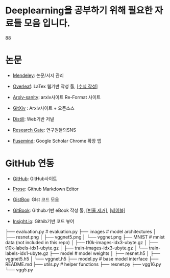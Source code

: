 # Deeplearning을 공부하기 위해 필요한 자료들 모음 입니다.

88
# 논문

- [Mendeley](https://www.mendeley.com/library/): 논문/서지 관리

- [Overleaf](https://www.overleaf.com/): LaTex 웹기반 작성 툴, [[수식 작성]](http://www.hostmath.com/)

- [Arxiv-sanity](http://www.arxiv-sanity.com/): arxiv사이트 Re-Format 사이트  

- [GitXiv](http://www.gitxiv.com/) : Arxiv사이트 + 오픈소스

- [Distill](http://distill.pub/): Web기반 저널

- [Research Gate](https://www.researchgate.net/home): 연구원들의SNS

- [Fusemind](http://fusemind.org): Google Scholar Chrome 확장 앱

# GitHub 연동

- [GitHub](https://github.com/adioshun): GitHub사이트

- [Prose](http://prose.io/#adioshun): Github Markdown Editor

- [GistBox](https://app.gistboxapp.com/library/my-gists): GIst 코드 모음

- [GitBook](https://www.gitbook.com/@adioshun): Github기반 eBook 작성 툴, [[빈줄 제거]](http://textmechanic.com/text-tools/basic-text-tools/addremove-line-breaks/), [[테이블]](http://truben.no/table/)

- [Insight.io](https://insight.io/account/projects): Githib기반 코드 뷰어



├── evaluation.py # evaluation.py
├── images # model architectures
│   ├── resnet.png
│   ├── vggnet5.png
│   └── vggnet.png
├── MNIST # mnist data (not included in this repo)
│   ├── t10k-images-idx3-ubyte.gz
│   ├── t10k-labels-idx1-ubyte.gz
│   ├── train-images-idx3-ubyte.gz
│   └── train-labels-idx1-ubyte.gz
├── model # model weights
│   ├── resnet.h5
│   ├── vggnet5.h5
│   └── vggnet.h5
├── model.py # base model interface
├── README.md
├── utils.py # helper functions
├── resnet.py
├── vgg16.py
└── vgg5.py
